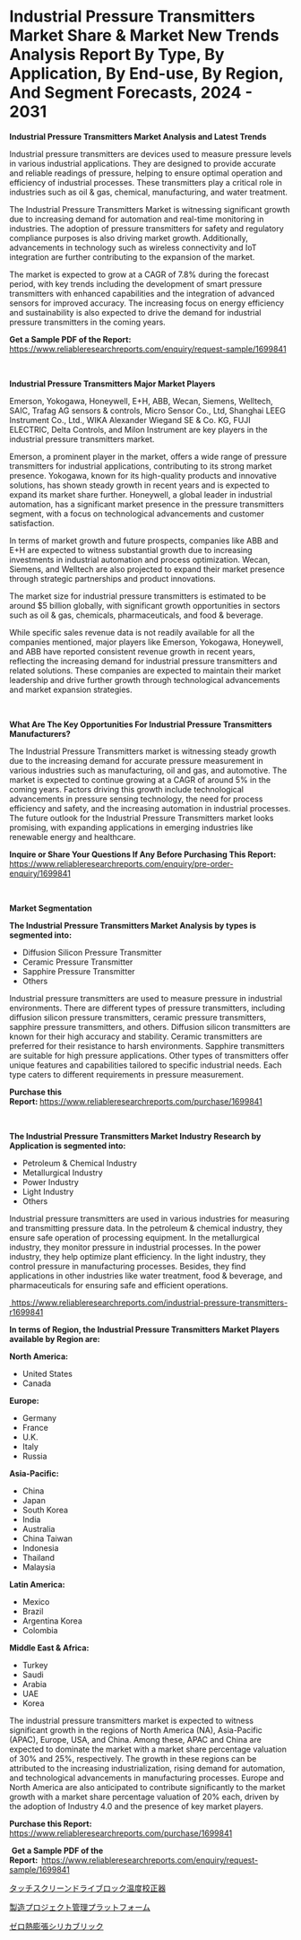 <p><h1>Industrial Pressure Transmitters Market Share & Market New Trends Analysis Report By Type, By Application, By End-use, By Region, And Segment Forecasts, 2024 - 2031</h1></p><p><strong>Industrial Pressure Transmitters Market Analysis and Latest Trends</strong></p>
<p><p>Industrial pressure transmitters are devices used to measure pressure levels in various industrial applications. They are designed to provide accurate and reliable readings of pressure, helping to ensure optimal operation and efficiency of industrial processes. These transmitters play a critical role in industries such as oil & gas, chemical, manufacturing, and water treatment.</p><p>The Industrial Pressure Transmitters Market is witnessing significant growth due to increasing demand for automation and real-time monitoring in industries. The adoption of pressure transmitters for safety and regulatory compliance purposes is also driving market growth. Additionally, advancements in technology such as wireless connectivity and IoT integration are further contributing to the expansion of the market.</p><p>The market is expected to grow at a CAGR of 7.8% during the forecast period, with key trends including the development of smart pressure transmitters with enhanced capabilities and the integration of advanced sensors for improved accuracy. The increasing focus on energy efficiency and sustainability is also expected to drive the demand for industrial pressure transmitters in the coming years.</p></p>
<p><strong>Get a Sample PDF of the Report:&nbsp;</strong> <a href="https://www.reliableresearchreports.com/enquiry/request-sample/1699841">https://www.reliableresearchreports.com/enquiry/request-sample/1699841</a></p>
<p>&nbsp;</p>
<p><strong>Industrial Pressure Transmitters Major Market Players</strong></p>
<p><p>Emerson, Yokogawa, Honeywell, E+H, ABB, Wecan, Siemens, Welltech, SAIC, Trafag AG sensors & controls, Micro Sensor Co., Ltd, Shanghai LEEG Instrument Co., Ltd., WIKA Alexander Wiegand SE & Co. KG, FUJI ELECTRIC, Delta Controls, and Milon Instrument are key players in the industrial pressure transmitters market.</p><p>Emerson, a prominent player in the market, offers a wide range of pressure transmitters for industrial applications, contributing to its strong market presence. Yokogawa, known for its high-quality products and innovative solutions, has shown steady growth in recent years and is expected to expand its market share further. Honeywell, a global leader in industrial automation, has a significant market presence in the pressure transmitters segment, with a focus on technological advancements and customer satisfaction.</p><p>In terms of market growth and future prospects, companies like ABB and E+H are expected to witness substantial growth due to increasing investments in industrial automation and process optimization. Wecan, Siemens, and Welltech are also projected to expand their market presence through strategic partnerships and product innovations.</p><p>The market size for industrial pressure transmitters is estimated to be around $5 billion globally, with significant growth opportunities in sectors such as oil & gas, chemicals, pharmaceuticals, and food & beverage.</p><p>While specific sales revenue data is not readily available for all the companies mentioned, major players like Emerson, Yokogawa, Honeywell, and ABB have reported consistent revenue growth in recent years, reflecting the increasing demand for industrial pressure transmitters and related solutions. These companies are expected to maintain their market leadership and drive further growth through technological advancements and market expansion strategies.</p></p>
<p>&nbsp;</p>
<p><strong>What Are The Key Opportunities For Industrial Pressure Transmitters Manufacturers?</strong></p>
<p><p>The Industrial Pressure Transmitters market is witnessing steady growth due to the increasing demand for accurate pressure measurement in various industries such as manufacturing, oil and gas, and automotive. The market is expected to continue growing at a CAGR of around 5% in the coming years. Factors driving this growth include technological advancements in pressure sensing technology, the need for process efficiency and safety, and the increasing automation in industrial processes. The future outlook for the Industrial Pressure Transmitters market looks promising, with expanding applications in emerging industries like renewable energy and healthcare.</p></p>
<p><strong>Inquire or Share Your Questions If Any Before Purchasing This Report:</strong> <a href="https://www.reliableresearchreports.com/enquiry/pre-order-enquiry/1699841">https://www.reliableresearchreports.com/enquiry/pre-order-enquiry/1699841</a></p>
<p>&nbsp;</p>
<p><strong>Market Segmentation</strong></p>
<p><strong>The Industrial Pressure Transmitters Market Analysis by types is segmented into:</strong></p>
<p><ul><li>Diffusion Silicon Pressure Transmitter</li><li>Ceramic Pressure Transmitter</li><li>Sapphire Pressure Transmitter</li><li>Others</li></ul></p>
<p><p>Industrial pressure transmitters are used to measure pressure in industrial environments. There are different types of pressure transmitters, including diffusion silicon pressure transmitters, ceramic pressure transmitters, sapphire pressure transmitters, and others. Diffusion silicon transmitters are known for their high accuracy and stability. Ceramic transmitters are preferred for their resistance to harsh environments. Sapphire transmitters are suitable for high pressure applications. Other types of transmitters offer unique features and capabilities tailored to specific industrial needs. Each type caters to different requirements in pressure measurement.</p></p>
<p><strong>Purchase this Report:&nbsp;</strong><a href="https://www.reliableresearchreports.com/purchase/1699841">https://www.reliableresearchreports.com/purchase/1699841</a></p>
<p>&nbsp;</p>
<p><strong>The Industrial Pressure Transmitters Market Industry Research by Application is segmented into:</strong></p>
<p><ul><li>Petroleum & Chemical Industry</li><li>Metallurgical Industry</li><li>Power Industry</li><li>Light Industry</li><li>Others</li></ul></p>
<p><p>Industrial pressure transmitters are used in various industries for measuring and transmitting pressure data. In the petroleum & chemical industry, they ensure safe operation of processing equipment. In the metallurgical industry, they monitor pressure in industrial processes. In the power industry, they help optimize plant efficiency. In the light industry, they control pressure in manufacturing processes. Besides, they find applications in other industries like water treatment, food & beverage, and pharmaceuticals for ensuring safe and efficient operations.</p></p>
<p><a href="https://www.reliableresearchreports.com/industrial-pressure-transmitters-r1699841">&nbsp;https://www.reliableresearchreports.com/industrial-pressure-transmitters-r1699841</a></p>
<p><strong>In terms of Region, the Industrial Pressure Transmitters Market Players available by Region are:</strong></p>
<p>
    <p> <strong> North America: </strong>
        <ul>
            <li>United States</li>
            <li>Canada</li>
        </ul>
        </p> 
    <p> <strong> Europe: </strong>
        <ul>
            <li>Germany</li>
            <li>France</li>
            <li>U.K.</li>
            <li>Italy</li>
            <li>Russia</li>
        </ul>
        </p> 
    <p> <strong> Asia-Pacific: </strong>
        <ul>
            <li>China</li>
            <li>Japan</li>
            <li>South Korea</li>
            <li>India</li>
            <li>Australia</li>
            <li>China Taiwan</li>
            <li>Indonesia</li>
            <li>Thailand</li>
            <li>Malaysia</li>
        </ul>
        </p> 
    <p> <strong> Latin America: </strong>
        <ul>
            <li>Mexico</li>
            <li>Brazil</li>
            <li>Argentina Korea</li>
            <li>Colombia</li>
        </ul>
        </p> 
    <p> <strong> Middle East & Africa: </strong>
        <ul>
            <li>Turkey</li>
            <li>Saudi</li>
            <li>Arabia</li>
            <li>UAE</li>
            <li>Korea</li>
        </ul>
    </p>
    </p>
<p><p>The industrial pressure transmitters market is expected to witness significant growth in the regions of North America (NA), Asia-Pacific (APAC), Europe, USA, and China. Among these, APAC and China are expected to dominate the market with a market share percentage valuation of 30% and 25%, respectively. The growth in these regions can be attributed to the increasing industrialization, rising demand for automation, and technological advancements in manufacturing processes. Europe and North America are also anticipated to contribute significantly to the market growth with a market share percentage valuation of 20% each, driven by the adoption of Industry 4.0 and the presence of key market players.</p></p>
<p><strong>Purchase this Report: </strong><a href="https://www.reliableresearchreports.com/purchase/1699841">https://www.reliableresearchreports.com/purchase/1699841</a></p>
<p>&nbsp;<strong>Get a Sample PDF of the Report:&nbsp;&nbsp;</strong><a href="https://www.reliableresearchreports.com/enquiry/request-sample/1699841">https://www.reliableresearchreports.com/enquiry/request-sample/1699841</a></p>
<p><strong></strong></p>
<p><p><a href="https://medium.com/@s.guest01/%E3%82%BF%E3%83%83%E3%83%81%E3%82%B9%E3%82%AF%E3%83%AA%E3%83%BC%E3%83%B3%E5%BC%8F%E3%83%89%E3%83%A9%E3%82%A4%E3%83%96%E3%83%AD%E3%83%83%E3%82%AF%E6%B8%A9%E5%BA%A6%E3%82%AD%E3%83%A3%E3%83%AA%E3%83%96%E3%83%AC%E3%83%BC%E3%82%BF%E3%83%BC%E3%81%AE%E5%B8%82%E5%A0%B4%E5%88%86%E6%9E%90-%E3%81%9D%E3%81%AEcagr-%E5%B8%82%E5%A0%B4%E3%82%BB%E3%82%B0%E3%83%A1%E3%83%B3%E3%83%86%E3%83%BC%E3%82%B7%E3%83%A7%E3%83%B3-%E3%81%8A%E3%82%88%E3%81%B3%E3%82%B0%E3%83%AD%E3%83%BC%E3%83%90%E3%83%AB%E7%94%A3%E6%A5%AD%E6%A6%82%E8%A6%81-0438999eeb4f">タッチスクリーンドライブロック温度校正器</a></p><p><a href="https://medium.com/@ethantreutel/%E8%A3%BD%E9%80%A0%E3%83%97%E3%83%AD%E3%82%B8%E3%82%A7%E3%82%AF%E3%83%88%E7%AE%A1%E7%90%86%E3%83%97%E3%83%A9%E3%83%83%E3%83%88%E3%83%95%E3%82%A9%E3%83%BC%E3%83%A0%E3%81%AE%E3%82%B7%E3%82%A7%E3%82%A2%E3%81%AE%E9%80%B2%E5%8C%96%E3%81%A8%E5%B8%82%E5%A0%B4%E6%88%90%E9%95%B7%E3%83%88%E3%83%AC%E3%83%B3%E3%83%89-2024%E5%B9%B4-2031%E5%B9%B4-c3a32be499e5">製造プロジェクト管理プラットフォーム</a></p><p><a href="https://medium.com/@frankfurter35566/%E3%82%BC%E3%83%AD%E7%86%B1%E8%86%A8%E5%BC%B5%E3%82%B7%E3%83%AA%E3%82%AB%E3%83%AC%E3%83%B3%E3%82%AC%E5%B8%82%E5%A0%B4%E5%88%86%E6%9E%90-%E3%81%9D%E3%81%AEcagr-%E5%B8%82%E5%A0%B4%E3%82%BB%E3%82%B0%E3%83%A1%E3%83%B3%E3%83%86%E3%83%BC%E3%82%B7%E3%83%A7%E3%83%B3-%E3%82%B0%E3%83%AD%E3%83%BC%E3%83%90%E3%83%AB%E7%94%A3%E6%A5%AD%E6%A6%82%E8%A6%81-df0f407e9248">ゼロ熱膨張シリカブリック</a></p></p>